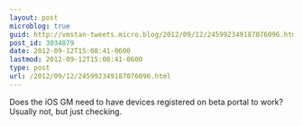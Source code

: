 ```yaml
---
layout: post
microblog: true
guid: http://vmstan-tweets.micro.blog/2012/09/12/245992349187076096.html
post_id: 3034879
date: 2012-09-12T15:08:41-0600
lastmod: 2012-09-12T15:08:41-0600
type: post
url: /2012/09/12/245992349187076096.html
---
```

Does the iOS GM need to have devices registered on beta portal to work? Usually not, but just checking.
